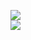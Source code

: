 [![](https://img.shields.io/badge/Made%20With-Github%20Spray-lightgrey.svg?style=for-the-badge&logo=github)](https://github.com/Annihil/github-spray#5760)  
[![](https://i.imgur.com/2DrTn0Z.gif)](https://github.com/Annihil/github-spray)